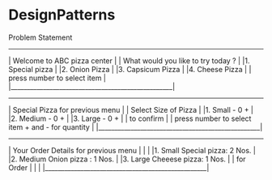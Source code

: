 # DesignPatterns
Problem Statement
 __________________________________________________
|    Welcome to ABC pizza center                   |
| What would you like to try today ?               |
|1. Special pizza                                  |
|2. Onion Pizza                                    |
|3. Capsicum Pizza                                 |
|4. Cheese Pizza                                   |
|                 press number to select item      |
|__________________________________________________|

 __________________________________________________
|    Special Pizza         <ESC> for previous menu |
| Select Size of Pizza                             |
|1. Small             -  0  +                      |
|2. Medium            -  0  +                      |
|3. Large             -  0  +                      |
|                          <ENT> to confirm        |
| press number to select item + and - for quantity |
|__________________________________________________|

 __________________________________________________
|    Your Order Details    <ESC> for previous menu |
|                                                  |
|1. Small Special pizza: 2 Nos.                    |
|2. Medium Onion pizza : 1 Nos.                    |
|3. Large Cheeese pizza: 1 Nos.                    |
|                          <ENT> for Order         |
|                                                  |
|__________________________________________________|


